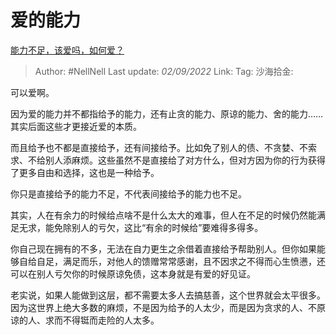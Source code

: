 # 爱的能力
[能力不足，该爱吗，如何爱？](https://www.zhihu.com/question/550654726/answer/2651564889)

> Author: #NellNell
> Last update: *02/09/2022*
> Link:
> Tag:
> 沙海拾金:

可以爱啊。

因为爱的能力并不都指给予的能力，还有止贪的能力、原谅的能力、舍的能力……其实后面这些才更接近爱的本质。

而且给予也不都是直接给予，还有间接给予。比如免了别人的债、不贪婪、不索求、不给别人添麻烦。这些虽然不是直接给了对方什么，但对方因为你的行为获得了更多自由和选择，这也是一种给予。

你只是直接给予的能力不足，不代表间接给予的能力也不足。

其实，人在有余力的时候给点啥不是什么太大的难事，但人在不足的时候仍然能满足无求，能免除别人的亏欠，这比“有余的时候给”要难得多得多。

你自己现在拥有的不多，无法在自力更生之余借着直接给予帮助别人。但你如果能够自给自足，满足而乐，对他人的馈赠常常感谢，且不因求之不得而心生愤懑，还可以在别人亏欠你的时候原谅免债，这本身就是有爱的好见证。

老实说，如果人能做到这层，都不需要太多人去搞慈善，这个世界就会太平很多。因为这世界上绝大多数的麻烦，不是因为给予的人太少，而是因为贪求的人、不原谅的人、求而不得铤而走险的人太多。
